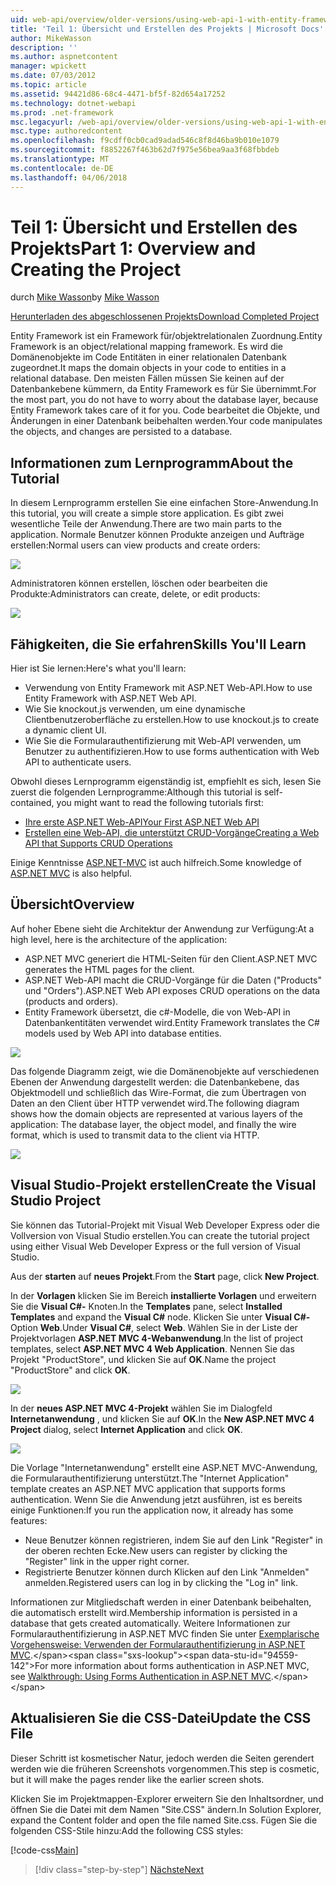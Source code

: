 ```yaml
---
uid: web-api/overview/older-versions/using-web-api-1-with-entity-framework-5/using-web-api-with-entity-framework-part-1
title: 'Teil 1: Übersicht und Erstellen des Projekts | Microsoft Docs'
author: MikeWasson
description: ''
ms.author: aspnetcontent
manager: wpickett
ms.date: 07/03/2012
ms.topic: article
ms.assetid: 94421d86-68c4-4471-bf5f-82d654a17252
ms.technology: dotnet-webapi
ms.prod: .net-framework
msc.legacyurl: /web-api/overview/older-versions/using-web-api-1-with-entity-framework-5/using-web-api-with-entity-framework-part-1
msc.type: authoredcontent
ms.openlocfilehash: f9cdff0cb0cad9adad546c8f8d46ba9b010e1079
ms.sourcegitcommit: f8852267f463b62d7f975e56bea9aa3f68fbbdeb
ms.translationtype: MT
ms.contentlocale: de-DE
ms.lasthandoff: 04/06/2018
---
```

<a name="part-1-overview-and-creating-the-project"></a><span data-ttu-id="94559-102">Teil 1: Übersicht und Erstellen des Projekts</span><span class="sxs-lookup"><span data-stu-id="94559-102">Part 1: Overview and Creating the Project</span></span>
====================
<span data-ttu-id="94559-103">durch [Mike Wasson](https://github.com/MikeWasson)</span><span class="sxs-lookup"><span data-stu-id="94559-103">by [Mike Wasson](https://github.com/MikeWasson)</span></span>

[<span data-ttu-id="94559-104">Herunterladen des abgeschlossenen Projekts</span><span class="sxs-lookup"><span data-stu-id="94559-104">Download Completed Project</span></span>](http://code.msdn.microsoft.com/ASP-NET-Web-API-with-afa30545)

<span data-ttu-id="94559-105">Entity Framework ist ein Framework für/objektrelationalen Zuordnung.</span><span class="sxs-lookup"><span data-stu-id="94559-105">Entity Framework is an object/relational mapping framework.</span></span> <span data-ttu-id="94559-106">Es wird die Domänenobjekte im Code Entitäten in einer relationalen Datenbank zugeordnet.</span><span class="sxs-lookup"><span data-stu-id="94559-106">It maps the domain objects in your code to entities in a relational database.</span></span> <span data-ttu-id="94559-107">Den meisten Fällen müssen Sie keinen auf der Datenbankebene kümmern, da Entity Framework es für Sie übernimmt.</span><span class="sxs-lookup"><span data-stu-id="94559-107">For the most part, you do not have to worry about the database layer, because Entity Framework takes care of it for you.</span></span> <span data-ttu-id="94559-108">Code bearbeitet die Objekte, und Änderungen in einer Datenbank beibehalten werden.</span><span class="sxs-lookup"><span data-stu-id="94559-108">Your code manipulates the objects, and changes are persisted to a database.</span></span>

## <a name="about-the-tutorial"></a><span data-ttu-id="94559-109">Informationen zum Lernprogramm</span><span class="sxs-lookup"><span data-stu-id="94559-109">About the Tutorial</span></span>

<span data-ttu-id="94559-110">In diesem Lernprogramm erstellen Sie eine einfachen Store-Anwendung.</span><span class="sxs-lookup"><span data-stu-id="94559-110">In this tutorial, you will create a simple store application.</span></span> <span data-ttu-id="94559-111">Es gibt zwei wesentliche Teile der Anwendung.</span><span class="sxs-lookup"><span data-stu-id="94559-111">There are two main parts to the application.</span></span> <span data-ttu-id="94559-112">Normale Benutzer können Produkte anzeigen und Aufträge erstellen:</span><span class="sxs-lookup"><span data-stu-id="94559-112">Normal users can view products and create orders:</span></span>

![](using-web-api-with-entity-framework-part-1/_static/image1.png)

<span data-ttu-id="94559-113">Administratoren können erstellen, löschen oder bearbeiten die Produkte:</span><span class="sxs-lookup"><span data-stu-id="94559-113">Administrators can create, delete, or edit products:</span></span>

![](using-web-api-with-entity-framework-part-1/_static/image2.png)

## <a name="skills-youll-learn"></a><span data-ttu-id="94559-114">Fähigkeiten, die Sie erfahren</span><span class="sxs-lookup"><span data-stu-id="94559-114">Skills You'll Learn</span></span>

<span data-ttu-id="94559-115">Hier ist Sie lernen:</span><span class="sxs-lookup"><span data-stu-id="94559-115">Here's what you'll learn:</span></span>

- <span data-ttu-id="94559-116">Verwendung von Entity Framework mit ASP.NET Web-API.</span><span class="sxs-lookup"><span data-stu-id="94559-116">How to use Entity Framework with ASP.NET Web API.</span></span>
- <span data-ttu-id="94559-117">Wie Sie knockout.js verwenden, um eine dynamische Clientbenutzeroberfläche zu erstellen.</span><span class="sxs-lookup"><span data-stu-id="94559-117">How to use knockout.js to create a dynamic client UI.</span></span>
- <span data-ttu-id="94559-118">Wie Sie die Formularauthentifizierung mit Web-API verwenden, um Benutzer zu authentifizieren.</span><span class="sxs-lookup"><span data-stu-id="94559-118">How to use forms authentication with Web API to authenticate users.</span></span>

<span data-ttu-id="94559-119">Obwohl dieses Lernprogramm eigenständig ist, empfiehlt es sich, lesen Sie zuerst die folgenden Lernprogramme:</span><span class="sxs-lookup"><span data-stu-id="94559-119">Although this tutorial is self-contained, you might want to read the following tutorials first:</span></span>

- [<span data-ttu-id="94559-120">Ihre erste ASP.NET Web-API</span><span class="sxs-lookup"><span data-stu-id="94559-120">Your First ASP.NET Web API</span></span>](../../getting-started-with-aspnet-web-api/tutorial-your-first-web-api.md)
- [<span data-ttu-id="94559-121">Erstellen eine Web-API, die unterstützt CRUD-Vorgänge</span><span class="sxs-lookup"><span data-stu-id="94559-121">Creating a Web API that Supports CRUD Operations</span></span>](../creating-a-web-api-that-supports-crud-operations.md)

<span data-ttu-id="94559-122">Einige Kenntnisse [ASP.NET-MVC](../../../../mvc/index.md) ist auch hilfreich.</span><span class="sxs-lookup"><span data-stu-id="94559-122">Some knowledge of [ASP.NET MVC](../../../../mvc/index.md) is also helpful.</span></span>

## <a name="overview"></a><span data-ttu-id="94559-123">Übersicht</span><span class="sxs-lookup"><span data-stu-id="94559-123">Overview</span></span>

<span data-ttu-id="94559-124">Auf hoher Ebene sieht die Architektur der Anwendung zur Verfügung:</span><span class="sxs-lookup"><span data-stu-id="94559-124">At a high level, here is the architecture of the application:</span></span>

- <span data-ttu-id="94559-125">ASP.NET MVC generiert die HTML-Seiten für den Client.</span><span class="sxs-lookup"><span data-stu-id="94559-125">ASP.NET MVC generates the HTML pages for the client.</span></span>
- <span data-ttu-id="94559-126">ASP.NET Web-API macht die CRUD-Vorgänge für die Daten ("Products" und "Orders").</span><span class="sxs-lookup"><span data-stu-id="94559-126">ASP.NET Web API exposes CRUD operations on the data (products and orders).</span></span>
- <span data-ttu-id="94559-127">Entity Framework übersetzt, die c#-Modelle, die von Web-API in Datenbankentitäten verwendet wird.</span><span class="sxs-lookup"><span data-stu-id="94559-127">Entity Framework translates the C# models used by Web API into database entities.</span></span>

![](using-web-api-with-entity-framework-part-1/_static/image3.png)

<span data-ttu-id="94559-128">Das folgende Diagramm zeigt, wie die Domänenobjekte auf verschiedenen Ebenen der Anwendung dargestellt werden: die Datenbankebene, das Objektmodell und schließlich das Wire-Format, die zum Übertragen von Daten an den Client über HTTP verwendet wird.</span><span class="sxs-lookup"><span data-stu-id="94559-128">The following diagram shows how the domain objects are represented at various layers of the application: The database layer, the object model, and finally the wire format, which is used to transmit data to the client via HTTP.</span></span>

![](using-web-api-with-entity-framework-part-1/_static/image4.png)

## <a name="create-the-visual-studio-project"></a><span data-ttu-id="94559-129">Visual Studio-Projekt erstellen</span><span class="sxs-lookup"><span data-stu-id="94559-129">Create the Visual Studio Project</span></span>

<span data-ttu-id="94559-130">Sie können das Tutorial-Projekt mit Visual Web Developer Express oder die Vollversion von Visual Studio erstellen.</span><span class="sxs-lookup"><span data-stu-id="94559-130">You can create the tutorial project using either Visual Web Developer Express or the full version of Visual Studio.</span></span>

<span data-ttu-id="94559-131">Aus der **starten** auf **neues Projekt**.</span><span class="sxs-lookup"><span data-stu-id="94559-131">From the **Start** page, click **New Project**.</span></span>

<span data-ttu-id="94559-132">In der **Vorlagen** klicken Sie im Bereich **installierte Vorlagen** und erweitern Sie die **Visual C#-** Knoten.</span><span class="sxs-lookup"><span data-stu-id="94559-132">In the **Templates** pane, select **Installed Templates** and expand the **Visual C#** node.</span></span> <span data-ttu-id="94559-133">Klicken Sie unter **Visual C#-** Option **Web**.</span><span class="sxs-lookup"><span data-stu-id="94559-133">Under **Visual C#**, select **Web**.</span></span> <span data-ttu-id="94559-134">Wählen Sie in der Liste der Projektvorlagen **ASP.NET MVC 4-Webanwendung**.</span><span class="sxs-lookup"><span data-stu-id="94559-134">In the list of project templates, select **ASP.NET MVC 4 Web Application**.</span></span> <span data-ttu-id="94559-135">Nennen Sie das Projekt "ProductStore", und klicken Sie auf **OK**.</span><span class="sxs-lookup"><span data-stu-id="94559-135">Name the project "ProductStore" and click **OK**.</span></span>

![](using-web-api-with-entity-framework-part-1/_static/image5.png)

<span data-ttu-id="94559-136">In der **neues ASP.NET MVC 4-Projekt** wählen Sie im Dialogfeld **Internetanwendung** , und klicken Sie auf **OK**.</span><span class="sxs-lookup"><span data-stu-id="94559-136">In the **New ASP.NET MVC 4 Project** dialog, select **Internet Application** and click **OK**.</span></span>

![](using-web-api-with-entity-framework-part-1/_static/image6.png)

<span data-ttu-id="94559-137">Die Vorlage "Internetanwendung" erstellt eine ASP.NET MVC-Anwendung, die Formularauthentifizierung unterstützt.</span><span class="sxs-lookup"><span data-stu-id="94559-137">The "Internet Application" template creates an ASP.NET MVC application that supports forms authentication.</span></span> <span data-ttu-id="94559-138">Wenn Sie die Anwendung jetzt ausführen, ist es bereits einige Funktionen:</span><span class="sxs-lookup"><span data-stu-id="94559-138">If you run the application now, it already has some features:</span></span>

- <span data-ttu-id="94559-139">Neue Benutzer können registrieren, indem Sie auf den Link "Register" in der oberen rechten Ecke.</span><span class="sxs-lookup"><span data-stu-id="94559-139">New users can register by clicking the "Register" link in the upper right corner.</span></span>
- <span data-ttu-id="94559-140">Registrierte Benutzer können durch Klicken auf den Link "Anmelden" anmelden.</span><span class="sxs-lookup"><span data-stu-id="94559-140">Registered users can log in by clicking the "Log in" link.</span></span>

<span data-ttu-id="94559-141">Informationen zur Mitgliedschaft werden in einer Datenbank beibehalten, die automatisch erstellt wird.</span><span class="sxs-lookup"><span data-stu-id="94559-141">Membership information is persisted in a database that gets created automatically.</span></span> <span data-ttu-id="94559-142">Weitere Informationen zur Formularauthentifizierung in ASP.NET MVC finden Sie unter [Exemplarische Vorgehensweise: Verwenden der Formularauthentifizierung in ASP.NET MVC](https://msdn.microsoft.com/library/ff398049(VS.98).aspx).</span><span class="sxs-lookup"><span data-stu-id="94559-142">For more information about forms authentication in ASP.NET MVC, see [Walkthrough: Using Forms Authentication in ASP.NET MVC](https://msdn.microsoft.com/library/ff398049(VS.98).aspx).</span></span>

## <a name="update-the-css-file"></a><span data-ttu-id="94559-143">Aktualisieren Sie die CSS-Datei</span><span class="sxs-lookup"><span data-stu-id="94559-143">Update the CSS File</span></span>

<span data-ttu-id="94559-144">Dieser Schritt ist kosmetischer Natur, jedoch werden die Seiten gerendert werden wie die früheren Screenshots vorgenommen.</span><span class="sxs-lookup"><span data-stu-id="94559-144">This step is cosmetic, but it will make the pages render like the earlier screen shots.</span></span>

<span data-ttu-id="94559-145">Klicken Sie im Projektmappen-Explorer erweitern Sie den Inhaltsordner, und öffnen Sie die Datei mit dem Namen "Site.CSS" ändern.</span><span class="sxs-lookup"><span data-stu-id="94559-145">In Solution Explorer, expand the Content folder and open the file named Site.css.</span></span> <span data-ttu-id="94559-146">Fügen Sie die folgenden CSS-Stile hinzu:</span><span class="sxs-lookup"><span data-stu-id="94559-146">Add the following CSS styles:</span></span>

[!code-css[Main](using-web-api-with-entity-framework-part-1/samples/sample1.css)]

> [!div class="step-by-step"]
> [<span data-ttu-id="94559-147">Nächste</span><span class="sxs-lookup"><span data-stu-id="94559-147">Next</span></span>](using-web-api-with-entity-framework-part-2.md)
